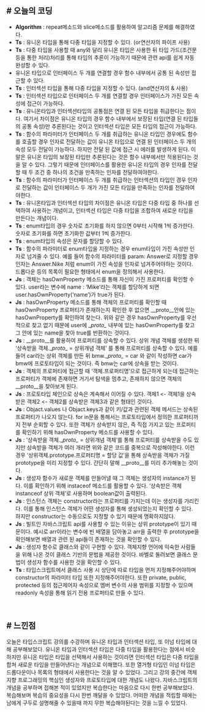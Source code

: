 ## # 오늘의 코딩
- **Algorithm** : repeat메소드와 slice메소드를 활용하여 알고리즘 문제를 해결하였다.
- **Ts** : 유니온 타입을 통해 다중 타입을 지정할 수 있다. (or연산자의 파이프 사용)
- **Ts** : 다중 타입을 사용할 때 any와 달리 유니온 타입은 사용한 뒤 타입 가드(조건문 등을 통한 처리)처리를 통해 타입의 추론이 가능하기 때문에 관련 api를 쉽게 자동 완성할 수 있다.
- 유니온 타입으로 인터페이스 두 개를 연결할 경우 함수 내부에서 공통 된 속성만 접근할 수 있다.
- **Ts** : 인터섹션 타입을 통해 다중 타입을 지정할 수 있다. (and연산자의 & 사용)
- **Ts** : 인터섹션 타입으로 인터페이스 두 개를 연결할 경우 인터페이스가 가진 모든 속성에 접근이 가능하다.
- **Ts** : 유니온타입과 인터섹션타입의 공통점은 연결 된 모든 타입을 취급한다는 점이다. 여기서 차이점은 유니온 타입의 경우 함수 내부에서 보장된 타입(연결 된 타입들의 공통 속성)만 추론된다는 것이고 인터섹션 타입은 모든 타입의 접근이 가능하다.
- **Ts** : 함수의 파라미터가 인터페이스 두 개를 취급하는 유니온 타입인 경우에도 함수를 호출할 경우 인자로 전달하는 값이 유니온 타입으로 연결 된 인터페이스 두 개의 속성 모두 전달이 가능하다. 하지만 전달 된 값에 접근 시 에러를 발생하게 된다. 이 말은 유니온 타입의 보장된 타입만 추론된다는 것은 함수 내부에서만 적용된다는 것을 알 수 있다. 그렇기 때문에 인터페이스를 활용한 유니온 타입의 경우 인자를 전달할 때 두 조건 중 하나의 조건을 만족하는 인자를 전달하여야한다.
- **Ts** : 함수의 파라미터가 인터페이스 두 개를 취급하는 인터섹션의 타입인 경우 인자로 전달하는 값이 인터페이스 두 개가 가진 모든 타입을 만족하는 인자를 전달하여야한다.
- **Ts** : 유니온타입과 인터섹션 타입의 차이점은 유니온 타입은 다중 타입 중 하나를 선택하여 사용하는 개념이고, 인터섹션 타입은 다중 타입을 조합하여 새로운 타입을 만든다는 개념이다.
- **Ts** : enum타입의 경우 숫자로 초기화를 하지 않으면 0부터 시작해 1씩 증가한다. 숫자로 초기화를 하면 초기화한 값부터 1씩 증가한다.
- **Ts** : enum타입의 속성은 문자를 할당할 수 있다.
- **Ts** : 함수의 파라미터로 enum타입을 지정하는 경우 enum타입이 가진 속성만 인자로 넘겨줄 수 있다. 예를 들어 함수의 파라미터를 param: Answer로 지정할 경우 인자는 Answer.Nike 처럼 enum이 가진 속성을 인자로 넘겨주어야하는 것이다. 드롭다운 등의 목록이 필요한 형태에서 enum을 정의해서 사용한다.
- **Js** : 객체는 hasOwnProperty 메소드를 통해 자신이 가진 프로퍼티를 확인할 수 있다. user라는 변수에 name : ‘Mike’라는 객체를 할당하게 되면 user.hasOwnProperty(‘name’)가 true가 된다.
- **Js** : hasOwnProperty 메소드를 통해 객체의 프로퍼티를 확인할 때 hasOwnProperty 프로퍼티가 존재하는지 확인한 후 없으면 \__proto\__안에 있는 hasOwnProperty를 확인하여 찾는다. 위와 같은 경우 hasOwnProperty를 우선적으로 찾고 없기 때문에 user에 \__proto\__ 내부에 있는 hasOwnProperty를 찾고 그 안에 있는 name을 찾아 true를 반환하는 것이다.
- **Js** : \__proto\__를 활용하여 프로퍼티를 상속할 수 있다. 상위 개념 객체를 생성한 뒤 ‘상속받을 객체.\__proto\__ = 상위개념 객체’ 를 통해 프로퍼티를 상속할 수 있다. 예를 들어 car라는 상위 객체를 만든 뒤 bmw.\__proto\__ = car 와 같이 작성하면 car가 bmw에 프로토타입이 되는 것이다. 즉 bmw는 car에 상속을 받는 것이다.
- **Js** : 객체의 프로퍼티에 접근할 때 ‘객체.프로퍼티명’으로 접근하게 되는데 접근하는 프로퍼티가 객체에 존재하면 거기서 탐색을 멈추고, 존재하지 않으면 객체의 \__proto\__을 찾아보게 된다.
- **Js** : 프로토타입 체인으로 상속은 계속해서 이어질 수 있다. 객체1 <- 객체1을 상속받은 객체2 <- 객체2를 상속받은 객체3과 같은 형태인 것이다.
- **Js** : Objact.values 나 Objact.keys과 같이 키/값과 관련된 객체 메서드는 상속된 프로퍼티가 나오지 않는다. for in문을 통해서는 프로토타입에서 정의한 프로퍼티까지 전부 순회할 수 있다. 또한 객체가 상속받지 않은, 즉 직접 가지고 있는 프로퍼티를 확인하기 위해 hasOwnProperty 메소드를 사용할 수 있다. 
- **Js** : ‘상속받을 객체.\__proto\__ = 상위개념 객체’를 통해 프로퍼티를 상속받을 수도 있지만 상속받을 객체가 여러 개라면 위와 같은 코드를 중복으로 작성해야한다. 이런 경우 ‘상위객체.prototype.프로퍼티명 =  할당 값’을 통해 상속받을 객체가 가질 prototype을 미리 지정할 수 있다. 간단히 말해 \__proto\__를 미리 추가해놓는 것이다.
- **Js** : 생성자 함수가 새로운 객체를 만들어낼 때 그 객체는 생성자의 instance가 된다. 이를 확인하기 위해 instaceof 메소드를 활용할 수 있다. ‘상속받은 객체 instanceof 상위 객체’로 사용하며 boolean값이 출력된다.
- **Js** : 인스턴스 객체는 constructor라는 프로퍼티를 가지는데 이는 생성자를 가리킨다. 이를 통해 인스턴스 객체가 어떤 생성자를 통해 생성되었는지 확인할 수 있다. 하지만 constructor는 수동으로도 지정할 수 있기 때문에 명확하지않다.
- **Js** : 빌트인 자바스크립트 api를 사용할 수 있는 이유는 상위 prototype이 있기 때문이다. 예시로 arr이라는 변수에 빈 배열을 담아놓고 arr을 출력한 후 prototype을 확인해보면 배열과 관련 된 api들이 존재하는 것을 확인할 수 있다.
- **Js** : 생성자 함수로 클래스와 같이 구현할 수 있다. 객체지향 언어에 익숙한 사람들을 위해 나온 것이 클래스 기반의 문법을 제공한 것이다. 바벨로 돌려보면 클래스 문법이 생성자 함수를 사용한 것을 확인할 수 있다.
- **Ts** : 타입스크립트에서 클래스 사용 시 상단에 따로 타입을 먼저 지정해주어야하며 constructor의 파라미터 타입 또한 지정해주어야한다. 또한 private, public, protected 등의 접근제어자 속성으로 멤버 변수의 사용 범위를 지정할 수 있으며 readonly 속성을 통해 읽기 전용 프로퍼티로 만들 수 있다.

<br>

## # 느낀점
오늘은 타입스크립트 강의를 수강하며 유니온 타입과 인터섹션 타입, 또 이넘 타입에 대해 공부해보았다. 유니온 타입과 인터섹션 타입은 다중 타입을 활용한다는 점에서 비슷하지만 유니온 타입은 타입을 선택해서 사용하는 것이라면 인터섹션 타입은 다중 타입을 합쳐 새로운 타입을 만들어낸다는 개념으로 이해했다. 또한 열거형 타입인 이넘 타입은 드롭다운이나 목록의 형태에서 사용한다는 것을 알 수 있었다. 그리고 강의 중간에 객체 지향 프로그래밍의 핵심인 생성자와 프로토타입에 대한 개념도 나왔다. 자바스크립트의 개념을 공부하며 접해본 적이 있었지만 복습한다는 마음으로 다시 한번 공부해보았다. 복습해보며 복습의 중요성을 다시 한번 깨달을 수 있었다. 어떠한 개념을 적립할 때에는 남에게 구두로 설명해줄 수 있을때 까지 무한 복습해야된다는 것을 느낄 수 있었다.
